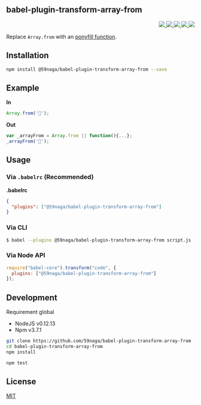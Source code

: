 babel-plugin-transform-array-from
---

<p align="right">
  <a href="https://npmjs.org/package/@59naga/babel-plugin-transform-array-from">
    <img src="https://img.shields.io/npm/v/@59naga/babel-plugin-transform-array-from.svg?style=flat-square">
  </a>
  <a href="https://travis-ci.org/59naga/babel-plugin-transform-array-from">
    <img src="http://img.shields.io/travis/59naga/babel-plugin-transform-array-from.svg?style=flat-square">
  </a>
  <a href="https://codeclimate.com/github/59naga/babel-plugin-transform-array-from/coverage">
    <img src="https://img.shields.io/codeclimate/github/59naga/babel-plugin-transform-array-from.svg?style=flat-square">
  </a>
  <a href="https://codeclimate.com/github/59naga/babel-plugin-transform-array-from">
    <img src="https://img.shields.io/codeclimate/coverage/github/59naga/babel-plugin-transform-array-from.svg?style=flat-square">
  </a>
  <a href="https://gemnasium.com/59naga/babel-plugin-transform-array-from">
    <img src="https://img.shields.io/gemnasium/59naga/babel-plugin-transform-array-from.svg?style=flat-square">
  </a>
</p>

Replace `Array.from` with an [ponyfill function](https://github.com/59naga/array-from).

Installation
---
```bash
npm install @59naga/babel-plugin-transform-array-from --save
```

Example
---

**In**

```js
Array.from('👺');
```

**Out**

```js
var _arrayFrom = Array.from || function(){...};
_arrayFrom('👺');
```

## Usage

### Via `.babelrc` (Recommended)

**.babelrc**

```json
{
  "plugins": ["@59naga/babel-plugin-transform-array-from"]
}
```

### Via CLI

```bash
$ babel --plugins @59naga/babel-plugin-transform-array-from script.js
```

### Via Node API

```js
require("babel-core").transform("code", {
  plugins: ["@59naga/babel-plugin-transform-array-from"]
});
```

Development
---
Requirement global
* NodeJS v0.12.13
* Npm v3.7.1

```bash
git clone https://github.com/59naga/babel-plugin-transform-array-from
cd babel-plugin-transform-array-from
npm install

npm test
```

License
---
[MIT](http://59naga.mit-license.org/)
